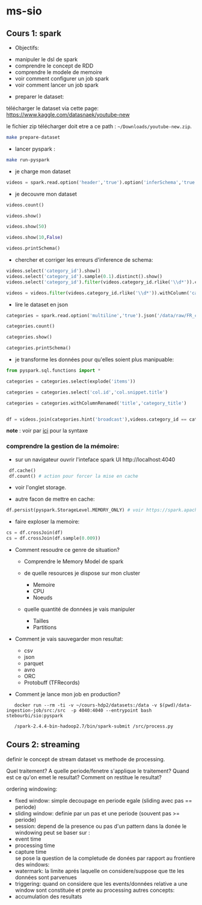 # ms-sio

## Cours 1: spark 

- Objectifs:
+ manipuler le dsl de spark
+ comprendre le concept de RDD
+ comprendre le modele de memoire
+ voir comment configurer un job spark 
+ voir comment lancer un job spark 

- preparer le dataset:

télécharger le dataset via cette page: https://www.kaggle.com/datasnaek/youtube-new

le fichier zip télécharger doit etre a ce path : `~/Downloads/youtube-new.zip`.

```bash
make prepare-dataset
``` 

- lancer pyspark :

```bash
make run-pyspark
``` 
- je charge mon dataset

```python
videos = spark.read.option('header','true').option('inferSchema','true').csv('/data/raw/FRvideos.csv')
```
- je decouvre mon dataset

```python
videos.count()

videos.show()

videos.show(50)

videos.show(10,False)

```

```python 
videos.printSchema()
```
- chercher et corriger les erreurs d'inference de schema:


```python
videos.select('category_id').show()
videos.select('category_id').sample(0.1).distinct().show()
videos.select('category_id').filter(videos.category_id.rlike('\\d*')).count()

videos = videos.filter(videos.category_id.rlike('\\d*')).withColumn('category_id',videos.category_id.cast('integer'))
```

- lire le dataset en json

```python
categories = spark.read.option('multiline','true').json('/data/raw/FR_category_id.json')

categories.count()

categories.show()

categories.printSchema()

```

- je transforme les données pour qu'elles soient plus manipuable:

```python
from pyspark.sql.functions import *

categories = categories.select(explode('items'))

categories = categories.select('col.id','col.snippet.title')

categories = categories.withColumnRenamed('title','category_title')
```

```python

df = videos.join(categories.hint('broadcast'),videos.category_id == categories.id,'inner')

```

__note__ : voir par [ici](https://spark.apache.org/docs/latest/api/python/pyspark.sql.html#) pour la syntaxe


### comprendre la gestion de la mémoire:

- sur un navigateur ouvrir l'inteface spark UI http://localhost:4040



```python
 df.cache() 
 df.count() # action pour forcer la mise en cache

```
 
 
- voir l'onglet storage.

- autre facon de mettre en cache:

```python
df.persist(pyspark.StorageLevel.MEMORY_ONLY) # voir https://spark.apache.org/docs/latest/rdd-programming-guide.html#rdd-persistence

```
 
- faire exploser la memoire:

```python 
cs = df.crossJoin(df)
cs = df.crossJoin(df.sample(0.009))
```

- Comment resoudre ce genre de situation?
    + Comprendre le Memory Model de spark
    
    + de quelle resources je dispose sur mon cluster
        + Memoire 
        + CPU
        + Noeuds
    + quelle quantité de données je vais manipuler
        + Tailles
        + Partitions
    
- Comment je vais sauvegarder mon resultat:
    + csv
    + json
    + parquet
    + avro
    + ORC
    + Protobuff (TFRecords)    
    
- Comment je lance mon job en production?

```shell
   docker run --rm -ti -v ~/cours-hdp2/datasets:/data -v $(pwd)/data-ingestion-job/src:/src  -p 4040:4040 --entrypoint bash stebourbi/sio:pyspark
   
   /spark-2.4.4-bin-hadoop2.7/bin/spark-submit /src/process.py
```

## Cours 2: streaming

definir le concept de stream dataset vs methode de processing.

Quel traitement?
A quelle periode/fenetre s'applique le traitement?
Quand est ce qu'on emet le resultat?
Comment on restitue le resultat?


ordering
windowing:
 - fixed window: simple decoupage en periode egale (sliding avec pas == periode)
 - sliding window: definie par un pas et une periode (souvent pas >= periode)
 - session: depend de la presence ou pas d'un pattern dans la donée
le windowing peut se baser sur :
 - event time
 - processing time 
 - capture time   
se pose la question de la completude de donées par rapport au frontiere des windows:
 - watermark: la limite aprés laquelle on considere/suppose que tte les données sont parvenues
 - triggering: quand on considere que les events/données relative a une window sont constituée et prete au processing
autres concepts:
 - accumulation des resultats
 


